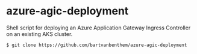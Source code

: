 # azure-agic-deployment
Shell script for deploying an Azure Application Gateway Ingress Controller on an existing AKS cluster.

```shell
$ git clone https://github.com/bartvanbenthem/azure-agic-deployment
```
